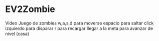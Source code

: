 # EV2Zombie
Video Juego de zombies 
w,a,s,d para moverse 
espacio para saltar 
click izquierdo para disparar 
r para recargar 
llegar a la meta para avanzar de nivel (casa)
